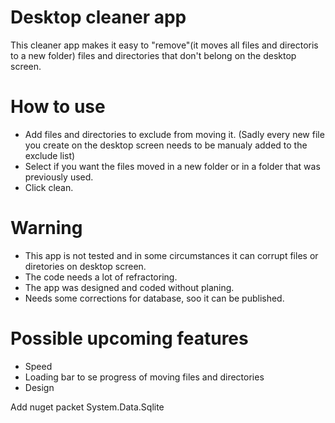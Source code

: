 # Desktop cleaner app
This cleaner app makes it easy to "remove"(it moves all files and directoris to a new folder) files and directories that don't belong on the desktop screen.


# How to use
- Add files and directories to exclude from moving it. (Sadly every new file you create on the desktop screen needs to be manualy added to the exclude list)
- Select if you want the files moved in a new folder or in a folder that was previously used.
- Click clean.

# Warning
- This app is not tested and in some circumstances it can corrupt files or diretories on desktop screen.
- The code needs a lot of refractoring.
- The app was designed and coded without planing.
- Needs some corrections for database, soo it can be published.

# Possible upcoming features
- Speed
- Loading bar to se progress of moving files and directories
- Design



Add nuget packet System.Data.Sqlite
